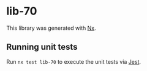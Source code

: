 # lib-70

This library was generated with [Nx](https://nx.dev).

## Running unit tests

Run `nx test lib-70` to execute the unit tests via [Jest](https://jestjs.io).
